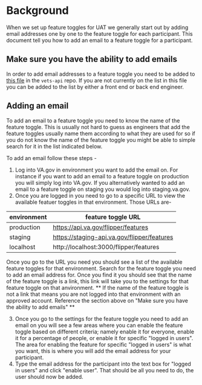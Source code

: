 # Background
When we set up feature toggles for UAT we generally start out by adding email addresses one by one to the feature toggle for each participant. This document tell you how to add an email to a feature toggle for a participant.


## Make sure you have the ability to add emails

In order to add email addresses to a feature toggle you need to be added to [this file](https://github.com/department-of-veterans-affairs/vets-api/blob/c6d10bc0a914936c8c179517a79b74ef016dff9e/config/settings.yml#L689) in the `vets-api` repo. If you are not currently on the list in this file you can be added to the list by either a front end or back end engineer.

## Adding an email

To add an email to a feature toggle you need to know the name of the feature toggle. This is usually not hard to guess as engineers that add the feature toggles usually name them according to what they are used for so if you do not know the name of the feature toggle you might be able to simple search for it in the list indicated below.

To add an email follow these steps - 

1. Log into VA.gov in environment you want to add the email on. For instance if you want to add an email to a feature toggle on production you will simply log into VA.gov. If you alternatively wanted to add an email to a feature toggle on staging you would log into staging.va.gov.
2. Once you are logged in you need to go to a specific URL to view the available featuer toggles in that environment. Those URLs are-
   
|environment| feature toggle URL |
|-----------|--------------------|
| production | https://api.va.gov/flipper/features |
| staging | https://staging-api.va.gov/flipper/features |
| localhost | http://localhost:3000/flipper/features |

Once you go to the URL you need you should see a list of the available feature toggles for that environment. Search for the feature toggle you need to add an email address for. Once you find it you should see that the name of the feature toggle is a link, this link will take you to the settings for that feature toggle on that anvironment. ** If the name of the feature toggle is not a link that means you are not logged into that environment with an approved account. Reference the section above on "Make sure you have the ability to add emails" **

3. Once you go to the settings for the feature toggle you need to add an email on you will see a few areas where you can enable the feature toggle based on different criteria; namely enable it for everyone, enable it for a percentage of people, or enable it for specific "logged in users". The area for enabling the feature for specific "logged in users" is what you want, this is where you will add the email address for your participant.
4. Type the email address for the participant into the text box for "logged in users" and click "enable user". That should be all you need to do, the user should now be added.




